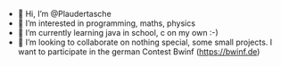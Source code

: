 - 👋 Hi, I’m @Plaudertasche
- 👀 I’m interested in programming, maths, physics
- 🌱 I’m currently learning java in school, c on my own :-)
- 💞️ I’m looking to collaborate on nothing special, some small projects. I want to participate in the german Contest Bwinf (https://bwinf.de)
<!--- - 📫 How to reach me --->

<!---
Plaudertasche/Plaudertasche is a ✨ special ✨ repository because its `README.md` (this file) appears on your GitHub profile.
You can click the Preview link to take a look at your changes.
--->
